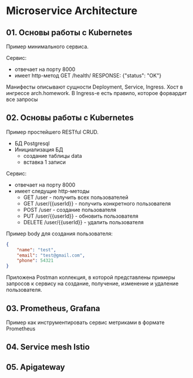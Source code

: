 # Microservice Architecture

## 01. Основы работы с Kubernetes

Пример минимального сервиса.

Сервис:

- отвечает на порту 8000
- имеет http-метод GET /health/ RESPONSE: {"status": "OK"}

Манифесты описывают сущности Deployment, Service, Ingress. Хост в ингрессе arch.homework. В Ingress-е есть правило, которое форвардит все запросы

## 02. Основы работы с Kubernetes

Пример простейшего RESTful CRUD.

- БД Postgresql
- Инициализация БД
  - создание таблицы data
  - вставка 1 записи

Сервис:

- отвечает на порту 8000
- имеет следущие http-методы 
  - GET /user - получить всех пользователей
  - GET /user/{{userId}} - получить конкретного пользователя
  - POST /user - создание пользователя
  - PUT /user/{{userId}} - обновить пользователя
  - DELETE /user/{{userId}} - удалить пользователя

Пример body для создания пользователя:

```json
{
    "name": "test",
    "email": "test@gmail.com",
    "phone": 54321
}
```

Приложена Postman коллекция, в которой представлены примеры запросов к сервису на создание, получение, изменение и удаление пользователя.

## 03. Prometheus, Grafana

Пример как инструментировать сервис метриками в формате Prometheus

## 04. Service mesh Istio

## 05. Apigateway

